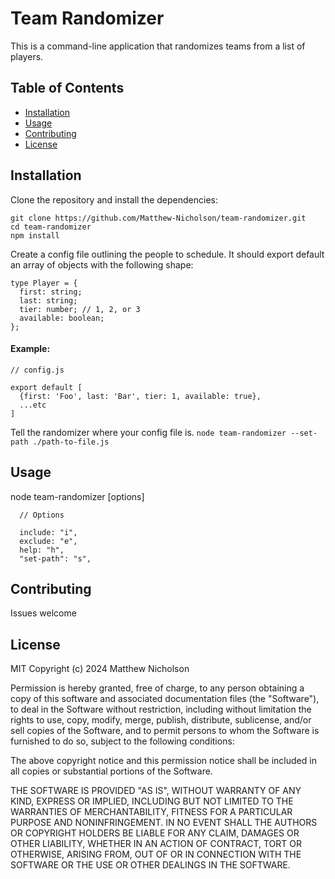 # Team Randomizer

This is a command-line application that randomizes teams from a list of players.

## Table of Contents

- [Installation](#installation)
- [Usage](#usage)
- [Contributing](#contributing)
- [License](#license)

## Installation

Clone the repository and install the dependencies:

```
git clone https://github.com/Matthew-Nicholson/team-randomizer.git
cd team-randomizer
npm install
```

Create a config file outlining the people to schedule. It should export default an array of objects with the following shape:

```
type Player = {
  first: string;
  last: string;
  tier: number; // 1, 2, or 3
  available: boolean;
};
```

#### Example:
```
// config.js

export default [
  {first: 'Foo', last: 'Bar', tier: 1, available: true},
  ...etc
]
```

Tell the randomizer where your config file is.
`node team-randomizer --set-path ./path-to-file.js`

## Usage

node team-randomizer [options]

      // Options

      include: "i",
      exclude: "e",
      help: "h",
      "set-path": "s",

## Contributing

Issues welcome

## License

MIT Copyright (c) 2024 Matthew Nicholson

Permission is hereby granted, free of charge, to any person obtaining a copy
of this software and associated documentation files (the "Software"), to deal
in the Software without restriction, including without limitation the rights
to use, copy, modify, merge, publish, distribute, sublicense, and/or sell
copies of the Software, and to permit persons to whom the Software is
furnished to do so, subject to the following conditions:

The above copyright notice and this permission notice shall be included in all
copies or substantial portions of the Software.

THE SOFTWARE IS PROVIDED "AS IS", WITHOUT WARRANTY OF ANY KIND, EXPRESS OR
IMPLIED, INCLUDING BUT NOT LIMITED TO THE WARRANTIES OF MERCHANTABILITY,
FITNESS FOR A PARTICULAR PURPOSE AND NONINFRINGEMENT. IN NO EVENT SHALL THE
AUTHORS OR COPYRIGHT HOLDERS BE LIABLE FOR ANY CLAIM, DAMAGES OR OTHER
LIABILITY, WHETHER IN AN ACTION OF CONTRACT, TORT OR OTHERWISE, ARISING FROM,
OUT OF OR IN CONNECTION WITH THE SOFTWARE OR THE USE OR OTHER DEALINGS IN THE
SOFTWARE.
